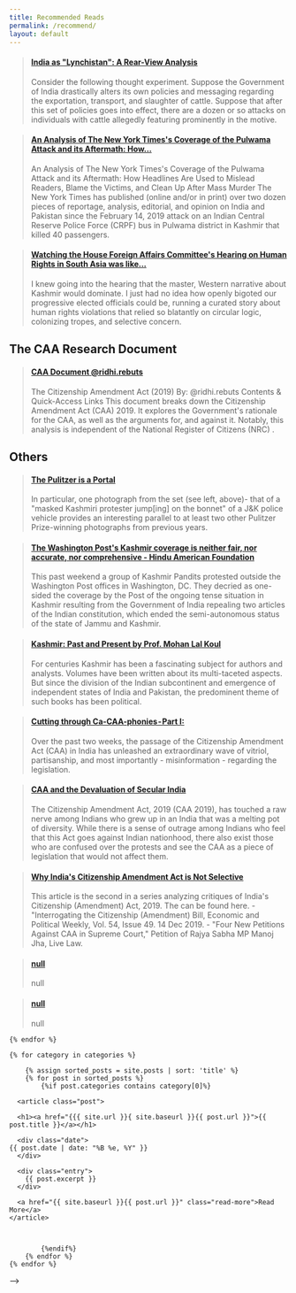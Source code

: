 ```yaml
---
title: Recommended Reads
permalink: /recommend/
layout: default
---
```


<blockquote class="embedly-card"><h4><a href="https://www.huffpost.com/entry/india-as-lynchistan-a-rear-view-analysis_b_597b57d7e4b06b305561cfe8">India as "Lynchistan": A Rear-View Analysis</a></h4><p>Consider the following thought experiment. Suppose the Government of India drastically alters its own policies and messaging regarding the exportation, transport, and slaughter of cattle. Suppose that after this set of policies goes into effect, there are a dozen or so attacks on individuals with cattle allegedly featuring prominently in the motive.</p></blockquote>
<script async src="//cdn.embedly.com/widgets/platform.js" charset="UTF-8"></script>

<blockquote class="embedly-card"><h4><a href="https://medium.com/@vamseejuluri/an-analysis-of-the-new-york-timess-coverage-of-the-pulwama-attack-and-its-aftermath-how-8e675ac668bd">An Analysis of The New York Times's Coverage of the Pulwama Attack and its Aftermath: How...</a></h4><p>An Analysis of The New York Times's Coverage of the Pulwama Attack and its Aftermath: How Headlines Are Used to Mislead Readers, Blame the Victims, and Clean Up After Mass Murder The New York Times has published (online and/or in print) over two dozen pieces of reportage, analysis, editorial, and opinion on India and Pakistan since the February 14, 2019 attack on an Indian Central Reserve Police Force (CRPF) bus in Pulwama district in Kashmir that killed 40 passengers.</p></blockquote>
<script async src="//cdn.embedly.com/widgets/platform.js" charset="UTF-8"></script>

<blockquote class="embedly-card"><h4><a href="https://medium.com/@induv/colonizerboardmeeting-633584032dee">Watching the House Foreign Affairs Committee's Hearing on Human Rights in South Asia was like...</a></h4><p>I knew going into the hearing that the master, Western narrative about Kashmir would dominate. I just had no idea how openly bigoted our progressive elected officials could be, running a curated story about human rights violations that relied so blatantly on circular logic, colonizing tropes, and selective concern.</p></blockquote>
<script async src="//cdn.embedly.com/widgets/platform.js" charset="UTF-8"></script>

<h2>The CAA Research Document</h2>
<blockquote class="embedly-card"><h4><a href="https://docs.google.com/document/d/e/2PACX-1vQ5wz-0a9s6pcs9RMfJQ-2jguW9cr8IB-UlX-n9mAYmKy7wjT13uPgcGCbq5tN_Fp_9cNp1aoHx_MK2/pub">CAA Document @ridhi.rebuts</a></h4><p>The Citizenship Amendment Act (2019) By: @ridhi.rebuts Contents & Quick-Access Links This document breaks down the Citizenship Amendment Act (CAA) 2019. It explores the Government's rationale for the CAA, as well as the arguments for, and against it. Notably, this analysis is independent of the National Register of Citizens (NRC) .</p></blockquote>
<script async src="//cdn.embedly.com/widgets/platform.js" charset="UTF-8"></script>

<h2>Others</h2>

<blockquote class="embedly-card"><h4><a href="https://blog.usejournal.com/the-pulitzer-is-a-portal-b157bc0f6850">The Pulitzer is a Portal</a></h4><p>In particular, one photograph from the set (see left, above)- that of a "masked Kashmiri protester jump[ing] on the bonnet" of a J&K police vehicle provides an interesting parallel to at least two other Pulitzer Prize-winning photographs from previous years.</p></blockquote>
<script async src="//cdn.embedly.com/widgets/platform.js" charset="UTF-8"></script>

<blockquote class="embedly-card"><h4><a href="https://www.hinduamerican.org/blog/the-washington-posts-kashmir-coverage-is-neither-fair-nor-accurate-nor-comprehensive/">The Washington Post's Kashmir coverage is neither fair, nor accurate, nor comprehensive - Hindu American Foundation</a></h4><p>This past weekend a group of Kashmir Pandits protested outside the Washington Post offices in Washington, DC. They decried as one-sided the coverage by the Post of the ongoing tense situation in Kashmir resulting from the Government of India repealing two articles of the Indian constitution, which ended the semi-autonomous status of the state of Jammu and Kashmir.</p></blockquote>
<script async src="//cdn.embedly.com/widgets/platform.js" charset="UTF-8"></script>


<blockquote class="embedly-card"><h4><a href="http://ikashmir.net/pastpresent/index.html">Kashmir: Past and Present by Prof. Mohan Lal Koul</a></h4><p>For centuries Kashmir has been a fascinating subject for authors and analysts. Volumes have been written about its multi-taceted aspects. But since the division of the Indian subcontinent and emergence of independent states of India and Pakistan, the predominent theme of such books has been political.</p></blockquote>
<script async src="//cdn.embedly.com/widgets/platform.js" charset="UTF-8"></script>

<blockquote class="embedly-card"><h4><a href="https://medium.com/@parihar.parth/cutting-through-ca-caa-phonies-part-i-e8aaf06bd059">Cutting through Ca-CAA-phonies - Part I:</a></h4><p>Over the past two weeks, the passage of the Citizenship Amendment Act (CAA) in India has unleashed an extraordinary wave of vitriol, partisanship, and most importantly - misinformation - regarding the legislation.</p></blockquote>
<script async src="//cdn.embedly.com/widgets/platform.js" charset="UTF-8"></script>


<blockquote class="embedly-card"><h4><a href="https://www.thehinducentre.com/the-arena/current-issues/article30789891.ece">CAA and the Devaluation of Secular India</a></h4><p>The Citizenship Amendment Act, 2019 (CAA 2019), has touched a raw nerve among Indians who grew up in an India that was a melting pot of diversity. While there is a sense of outrage among Indians who feel that this Act goes against Indian nationhood, there also exist those who are confused over the protests and see the CAA as a piece of legislation that would not affect them.</p></blockquote>
<script async src="//cdn.embedly.com/widgets/platform.js" charset="UTF-8"></script>


<blockquote class="embedly-card"><h4><a href="https://medium.com/@parihar.parth/why-indias-citizenship-amendment-act-is-not-selective-b8c925fb9d99">Why India's Citizenship Amendment Act is Not Selective</a></h4><p>This article is the second in a series analyzing critiques of India's Citizenship (Amendment) Act, 2019. The can be found here. - "Interrogating the Citizenship (Amendment) Bill, Economic and Political Weekly, Vol. 54, Issue 49. 14 Dec 2019. - "Four New Petitions Against CAA in Supreme Court," Petition of Rajya Sabha MP Manoj Jha, Live Law.</p></blockquote>
<script async src="//cdn.embedly.com/widgets/platform.js" charset="UTF-8"></script>


<blockquote class="embedly-card"><h4><a href="https://www.prsindia.org/sites/default/files/bill_files/Joint%20committee%20report%20on%20citizenship%20%28A%29%20bill.pdf">null</a></h4><p>null</p></blockquote>
<script async src="//cdn.embedly.com/widgets/platform.js" charset="UTF-8"></script>


<blockquote class="embedly-card"><h4><a href="http://164.100.47.4/BillsTexts/LSBillTexts/asintroduced/370_2019_LS_Eng.pdf">null</a></h4><p>null</p></blockquote>
<script async src="//cdn.embedly.com/widgets/platform.js" charset="UTF-8"></script>









<!-- <div>
    {% assign categories = site.categories | sort %}
    {% for category in categories %}
<!--         <span class="site-tag">
            <a href="#{{ category | first | slugify }}">
                    {{ category[0] | replace:'-', ' ' }} ({{ category | last | size }})
            </a>
        </span> -->
    {% endfor %}
</div>
<div id="index">
   
    {% for category in categories %}
<!--         <a name="{{ category[0] }}"></a>
        <h2>{{ category[0] | replace:'-', ' ' }} ({{ category | last | size }})</h2> -->
        {% assign sorted_posts = site.posts | sort: 'title' %}
        {% for post in sorted_posts %}
            {%if post.categories contains category[0]%}
    
      <article class="post">

      <h1><a href="{{{ site.url }}{ site.baseurl }}{{ post.url }}">{{ post.title }}</a></h1>

      <div class="date">
    {{ post.date | date: "%B %e, %Y" }}
      </div>

      <div class="entry">
        {{ post.excerpt }}
      </div>

      <a href="{{ site.baseurl }}{{ post.url }}" class="read-more">Read More</a>
    </article>
             
                
         
            {%endif%}
        {% endfor %}
    {% endfor %}
</div> -->
